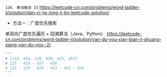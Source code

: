 
`126. 单词接龙 II` https://leetcode-cn.com/problems/word-ladder-ii/solution/dan-ci-jie-long-ii-by-leetcode-solution/
- 方法一：广度优先搜索

单双向广度优先遍历 + 回溯算法（Java、Python） https://leetcode-cn.com/problems/word-ladder-ii/solution/yan-du-you-xian-bian-li-shuang-xiang-yan-du-you--2/

```py
"""
# [123, 456, 129, 429, 423, 453]
# 123 - 423 - 453 - 456
# 123 - 129 - 429 - 423 - 453 - 456
"""
```
